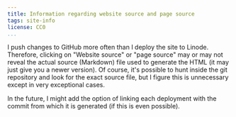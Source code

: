 ```yaml
---
title: Information regarding website source and page source
tags: site-info
license: CC0
...
```


I push changes to GitHub more often than I deploy the site to Linode.
Therefore, clicking on "Website source" or "page source" may or may not reveal the actual source (Markdown) file used to generate the HTML (it may just give you a newer version).
Of course, it's possible to hunt inside the git repository and look for the exact source file, but I figure this is unnecessary except in very exceptional cases.

In the future, I might add the option of linking each deployment with the commit from which it is generated (if this is even possible).
